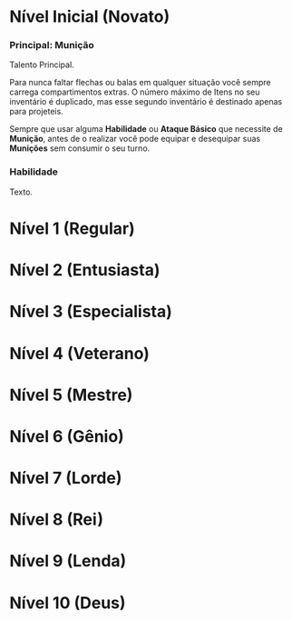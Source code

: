 # Nível Inicial (Novato)

### Principal: Munição

Talento Principal.

Para nunca faltar flechas ou balas em qualquer situação você sempre carrega compartimentos extras. O número máximo de Itens no seu inventário é duplicado, mas esse segundo inventário é destinado apenas para projeteis.

Sempre que usar alguma **Habilidade** ou **Ataque Básico** que necessite de **Munição**, antes de o realizar você pode equipar e desequipar suas **Munições** sem consumir o seu turno.

### Habilidade

Texto.

# Nível 1 (Regular)

# Nível 2 (Entusiasta)

# Nível 3 (Especialista)

# Nível 4 (Veterano)

# Nível 5 (Mestre)

# Nível 6 (Gênio)

# Nível 7 (Lorde)

# Nível 8 (Rei)

# Nível 9 (Lenda)

# Nível 10 (Deus)
